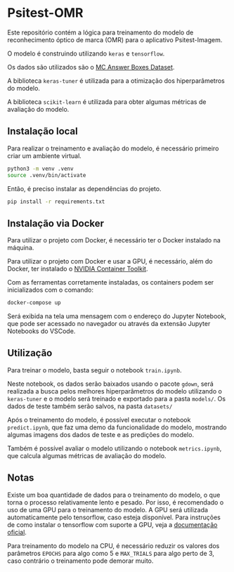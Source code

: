 # Psitest-OMR

Este repositório contém a lógica para treinamento do modelo de reconhecimento óptico de marca (OMR) para o aplicativo Psitest-Imagem.

O modelo é construindo utilizando `keras` e `tensorflow`.

Os dados são utilizados são o [MC Answer Boxes Dataset](https://sites.google.com/view/mcq-dataset).

A biblioteca `keras-tuner` é utilizada para a otimização dos hiperparâmetros do modelo.

A biblioteca `scikit-learn` é utilizada para obter algumas métricas de avaliação do modelo.

## Instalação local

Para realizar o treinamento e avaliação do modelo, é necessário primeiro criar um ambiente virtual.

```bash
python3 -m venv .venv
source .venv/bin/activate
```

Então, é preciso instalar as dependências do projeto.

```bash
pip install -r requirements.txt
```

## Instalação via Docker

Para utilizar o projeto com Docker, é necessário ter o Docker instalado na máquina.

Para utilizar o projeto com Docker e usar a GPU, é necessário, além do Docker, ter instalado o [NVIDIA Container Toolkit](https://docs.nvidia.com/datacenter/cloud-native/container-toolkit/latest/install-guide.html#installing-the-nvidia-container-toolkit).

Com as ferramentas corretamente instaladas, os containers podem ser inicializados com o comando:

```bash
docker-compose up
```

Será exibida na tela uma mensagem com o endereço do Jupyter Notebook, que pode ser acessado no navegador ou através da extensão Jupyter Notebooks do VSCode.

## Utilização

Para treinar o modelo, basta seguir o notebook `train.ipynb`.

Neste notebook, os dados serão baixados usando o pacote `gdown`, será realizada a busca pelos melhores hiperparâmetros do modelo utilizando o `keras-tuner` e o modelo será treinado e exportado para a pasta `models/`.
Os dados de teste também serão salvos, na pasta `datasets/`

Após o treinamento do modelo, é possível executar o notebook `predict.ipynb`, que faz uma demo da funcionalidade do modelo, mostrando algumas imagens dos dados de teste e as predições do modelo.

Também é possível avaliar o modelo utilizando o notebook `metrics.ipynb`, que calcula algumas métricas de avaliação do modelo.

## Notas

Existe um boa quantidade de dados para o treinamento do modelo, o que torna o processo relativamente lento e pesado. Por isso, é recomendado o uso de uma GPU para o treinamento do modelo. A GPU será utilizada automaticamente pelo tensorflow, caso esteja disponível. Para instruções de como instalar o tensorflow com suporte a GPU, veja a [documentação oficial](https://www.tensorflow.org/install/pip).

Para treinamento do modelo na CPU, é necessário reduzir os valores dos parâmetros `EPOCHS` para algo como 5 e `MAX_TRIALS` para algo perto de 3, caso contrário o treinamento pode demorar muito.

